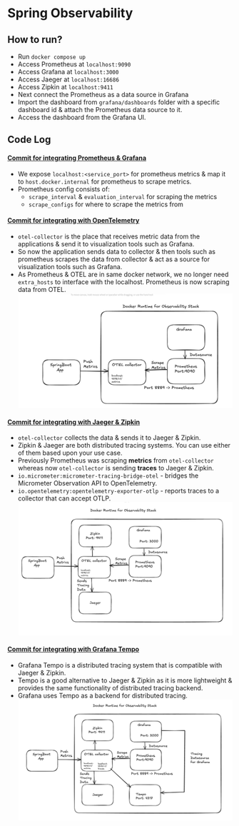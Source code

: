 # Spring Observability

## How to run?
 - Run `docker compose up`
 - Access Prometheus at `localhost:9090`
 - Access Grafana at `localhost:3000`
 - Access Jaeger at `localhost:16686`
 - Access Zipkin at `localhost:9411`
 - Next connect the Prometheus as a data source in Grafana
 - Import the dashboard from `grafana/dashboards` folder with a specific dashboard id & attach the Prometheus data source to it.
 - Access the dashboard from the Grafana UI.

## Code Log
#### [Commit for integrating Prometheus & Grafana](https://github.com/varunu28/spring-playground/commit/ef31a3bff68c7e9d270ac1a71a7a81f8dd30f898)
 - We expose `localhost:<service_port>` for prometheus metrics & map it to `host.docker.internal` for prometheus to scrape metrics.
 - Prometheus config consists of:
   - `scrape_interval` & `evaluation_interval` for scraping the metrics
   - `scrape_configs` for where to scrape the metrics from

#### [Commit for integrating with OpenTelemetry](https://github.com/varunu28/spring-playground/commit/ee1ef1acccd1433463b13044f463940f82d508c2)
 - `otel-collector` is the place that receives metric data from the applications & send it to visualization tools such as Grafana. 
 - So now the application sends data to collector & then tools such as prometheus scrapes the data from collector & act as a source for visualization tools such as Grafana.
 - As Prometheus & OTEL are in same docker network, we no longer need `extra_hosts` to interface with the localhost. Prometheus is now scraping data from OTEL.
![integrating otel](./images/integrating-otel.png)

#### [Commit for integrating with Jaeger & Zipkin](https://github.com/varunu28/spring-playground/commit/34e0d7edefd35fdcce6baa7fd1336c2691e6c407)
 - `otel-collector` collects the data & sends it to Jaeger & Zipkin.
 - Zipkin & Jaeger are both distributed tracing systems. You can use either of them based upon your use case.
 - Previously Prometheus was scraping **metrics** from `otel-collector` whereas now `otel-collector` is sending **traces** to Jaeger & Zipkin.
 - `io.micrometer:micrometer-tracing-bridge-otel` - bridges the Micrometer Observation API to OpenTelemetry. 
 - `io.opentelemetry:opentelemetry-exporter-otlp` - reports traces to a collector that can accept OTLP.
![integrating jaeger & zipkin](./images/integrating-jaeger-and-zipkin.png)

#### [Commit for integrating with Grafana Tempo]()
 - Grafana Tempo is a distributed tracing system that is compatible with Jaeger & Zipkin.
 - Tempo is a good alternative to Jaeger & Zipkin as it is more lightweight & provides the same functionality of distributed tracing backend.
 - Grafana uses Tempo as a backend for distributed tracing.
![integrating tempo](./images/integrating-tempo.png)